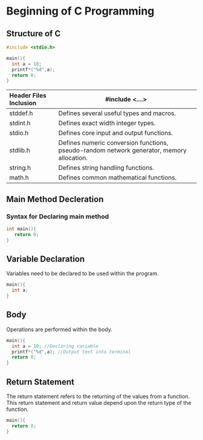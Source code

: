 
# Beginning of C Programming

## Structure of C
```C
#include <stdio.h>

main(){
  int a = 10;
  printf*("%d",a);
  return 0;
}
```
| **Header Files Inclusion** | #include <....>                                              |
| :------------------------- | ------------------------------------------------------------ |
| stddef.h                   | Defines several useful types and macros.                     |
| stdint.h                   | Defines exact width integer types.                           |
| stdio.h                    | Defines core input and output functions.                     |
| stdlib.h                   | Defines numeric conversion functions, pseudo-random network generator, memory allocation. |
| string.h                   | Defines string handling functions.                           |
| math.h                     | Defines common mathematical functions.                       |

## Main Method Decleration

### Syntax for Declaring main method
```C
int main(){
   return 0;
}
```
## Variable Declaration
Variables need to be declared to be used within the program.
```C
main(){
  int a;
}
```

## Body
Operations are performed within the body.
```C
main(){
  int a = 10; //Declaring variable
  printf*("%d",a); //Output text into terminal
  return 0;
}
```

## Return Statement
The return statement refers to the returning of the values from a function.  
This return statement and return value depend upon the return type of the function.
```C
main(){
  return 0;
}
```
